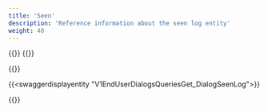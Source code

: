```yaml
---
title: 'Seen'
description: 'Reference information about the seen log entity'
weight: 40
---
```


{{<dialogportenswaggerselector>}}
{{<swaggerload>}}

{{<notyetwritten>}}


{{<swaggerdisplayentity "V1EndUserDialogsQueriesGet_DialogSeenLog">}}

{{<children />}}

